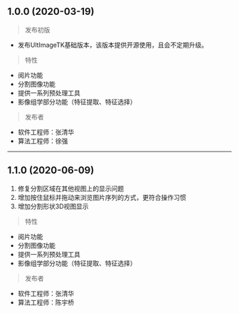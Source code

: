 ## 1.0.0  (2020-03-19)

> 发布初版

- 发布UltImageTK基础版本，该版本提供开源使用，且会不定期升级。

> 特性

- 阅片功能
- 分割图像功能
- 提供一系列预处理工具
- 影像组学部分功能（特征提取、特征选择）

> 发布者
- 软件工程师：张清华
- 算法工程师：徐强

---
## 1.1.0  (2020-06-09)

1. 修复分割区域在其他视图上的显示问题
2. 增加按住鼠标并拖动来浏览图片序列的方式，更符合操作习惯
3. 增加分割形状3D视图显示

> 特性

- 阅片功能
- 分割图像功能
- 提供一系列预处理工具
- 影像组学部分功能（特征提取、特征选择）

> 发布者
- 软件工程师：张清华
- 算法工程师：陈宇桥